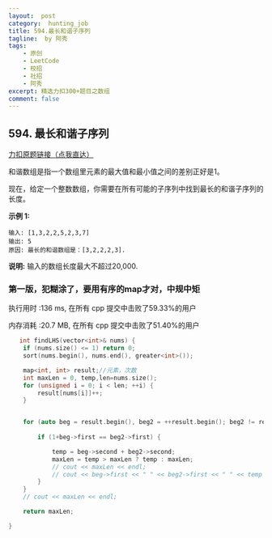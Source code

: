 ```yaml
---
layout:  post
category:  hunting_job
title: 594.最长和谐子序列
tagline:  by 阿秀
tags:
    - 原创
    - LeetCode
    - 校招
    - 社招
    - 阿秀
excerpt: 精选力扣300+题目之数组
comment: false
---
```




## 594. 最长和谐子序列

[力扣原题链接（点我直达）](https://leetcode-cn.com/problems/longest-harmonious-subsequence/)

和谐数组是指一个数组里元素的最大值和最小值之间的差别正好是1。

现在，给定一个整数数组，你需要在所有可能的子序列中找到最长的和谐子序列的长度。

**示例 1:**

```
输入: [1,3,2,2,5,2,3,7]
输出: 5
原因: 最长的和谐数组是：[3,2,2,2,3].
```

**说明:** 输入的数组长度最大不超过20,000.



### 第一版，犯糊涂了，要用有序的map才对，中规中矩



执行用时 :136 ms, 在所有 cpp 提交中击败了59.33%的用户

内存消耗 :20.7 MB, 在所有 cpp 提交中击败了51.40%的用户



```c++
   int findLHS(vector<int>& nums) {
	if (nums.size() <= 1) return 0;
	sort(nums.begin(), nums.end(), greater<int>());

	map<int, int> result;//元素，次数
	int maxLen = 0, temp,len=nums.size();
	for (unsigned i = 0; i < len; ++i) {
		result[nums[i]]++;
	}


	for (auto beg = result.begin(), beg2 = ++result.begin(); beg2 != result.end() && beg != result.end();++beg,++beg2 ) {
		
		if (1+beg->first == beg2->first) {

			temp = beg->second + beg2->second;
			maxLen = temp > maxLen ? temp : maxLen;
			// cout << maxLen << endl;
			// cout << beg->first << " " << beg2->first << " " << temp << endl;
		}
	}
	// cout << maxLen << endl;

	return maxLen;

}
```

<p id="两个列表的最小索引总和"></p>

